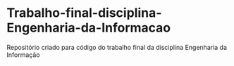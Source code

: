 # Trabalho-final-disciplina-Engenharia-da-Informacao
Repositório criado para código do trabalho final da disciplina Engenharia da Informação
